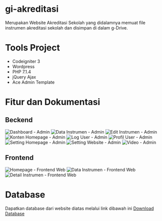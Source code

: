 # gi-akreditasi
Merupakan Website Akreditasi Sekolah yang didalamnya memuat file instrumen akreditasi sekolah dan disimpan di dalam g-Drive.
# Tools Project
<ul style="1">
  <li>Codeigniter 3</li>
  <li>Wordpress</li>
  <li>PHP 7.1.4</li>
  <li>jQuery Ajax</li>
  <li>Ace Admin Template</li>
</ul>

# Fitur dan Dokumentasi
<h2>Beckend</h2>
<img src="documentations/admin-dashboard.PNG" alt="Dashboard - Admin">
<img src="documentations/admin-data-instrumen.PNG" alt="Data Instrumen - Admin">
<img src="documentations/admin-edit-instrumen.PNG" alt="Edit Instrumen - Admin">
<img src="documentations/admin-konten.PNG" alt="Konten Homepage - Admin">
<img src="documentations/admin-log-user.PNG" alt="Log User - Admin">
<img src="documentations/admin-profil.PNG" alt="Profil User - Admin">
<img src="documentations/admin-setting-homepage.PNG" alt="Setting Homepage - Admin">
<img src="documentations/admin-setting-website.PNG" alt="Setting Website - Admin">
<img src="documentations/admin-video.PNG" alt="Video - Admin">
<h2>Frontend</h2>
<img src="documentations/frontend-home.PNG" alt="Homepage - Frontend Web">
<img src="documentations/front-end-instrumen.PNG" alt="Data Instrumen - Frontend Web">
<img src="documentations/frontend-detail-instrumen.PNG" alt="Detail Instrumen - Frontend Web">

# Database
Dapatkan database dari website diatas melalui link dibawah ini
<a href="https://link.dana.id/minta/2pn73s1rupr">Download Database</a>

